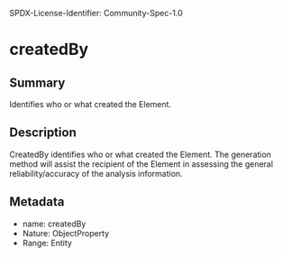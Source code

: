 SPDX-License-Identifier: Community-Spec-1.0

# createdBy

## Summary

Identifies who or what created the Element.

## Description

CreatedBy identifies who or what created the Element.
The generation method will assist the recipient of the Element in assessing
the general reliability/accuracy of the analysis information.

## Metadata

- name: createdBy
- Nature: ObjectProperty
- Range: Entity

